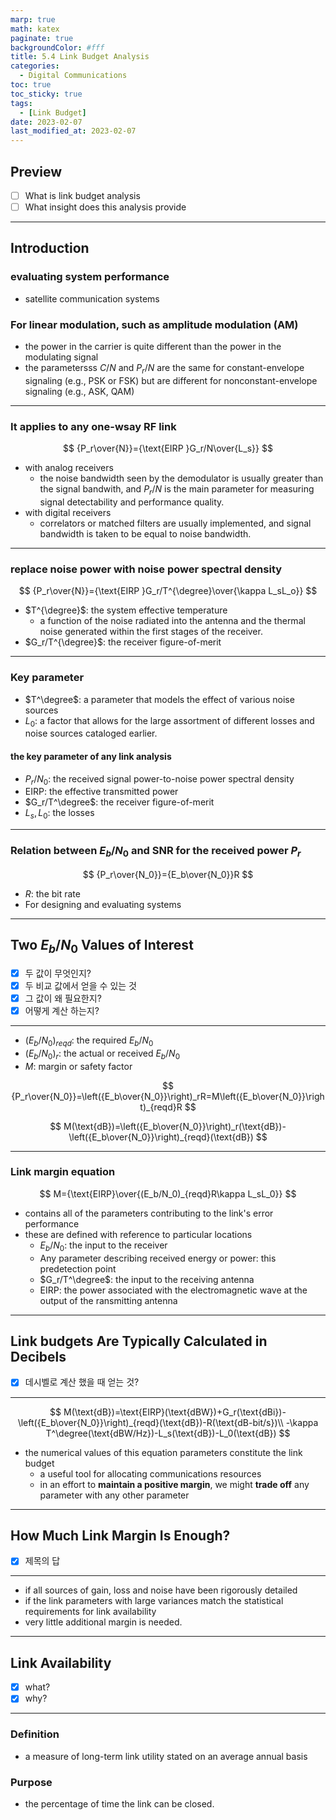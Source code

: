 ```yaml
---
marp: true
math: katex
paginate: true
backgroundColor: #fff
title: 5.4 Link Budget Analysis
categories:
  - Digital Communications
toc: true
toc_sticky: true
tags:
  - [Link Budget]
date: 2023-02-07
last_modified_at: 2023-02-07
---
```


## Preview

- [ ] What is link budget analysis
- [ ] What insight does this analysis provide

---

## Introduction

### evaluating system performance

- satellite communication systems

### For linear modulation, such as amplitude modulation (AM)

- the power in the carrier is quite different than the power in the modulating signal
- the parametersss $C/N$ and $P_r/N$ are the same for constant-envelope signaling (e.g., PSK or FSK) but are different for nonconstant-envelope signaling (e.g., ASK, QAM)

---

### It applies to any one-wsay RF link

$$
{P_r\over{N}}={\text{EIRP }G_r/N\over{L_s}}
$$

- with analog receivers
  - the noise bandwidth seen by the demodulator is usually greater than the signal bandwith, and $P_r/N$ is the main parameter for measuring signal detectability and performance quality.
- with digital receivers
  - correlators or matched filters are usually implemented, and signal bandwidth is taken to be equal to noise bandwidth.

---

### replace noise power with noise power spectral density

$$
{P_r\over{N}}={\text{EIRP }G_r/T^{\degree}\over{\kappa L_sL_o}}
$$

- $T^{\degree}$: the system effective temperature
  - a function of the noise radiated into the antenna and the thermal noise generated within the first stages of the receiver.
- $G_r/T^{\degree}$: the receiver figure-of-merit

---

### Key parameter

- $T^\degree$: a parameter that models the effect of various noise sources
- $L_0$: a factor that allows for the large assortment of different losses and noise sources cataloged earlier.

#### the key parameter of any link analysis

- $P_r/N_0$: the received signal power-to-noise power spectral density
- $\text{EIRP}$: the effective transmitted power
- $G_r/T^\degree$: the receiver figure-of-merit
- $L_s,L_0$: the losses

---

### Relation between $E_b/N_0$ and SNR for the received power $P_r$

$$
{P_r\over{N_0}}={E_b\over{N_0}}R
$$

- $R$: the bit rate
- For designing and evaluating systems

---

## Two $E_b/N_0$ Values of Interest

- [x] 두 값이 무엇인지?
- [x] 두 비교 값에서 얻을 수 있는 것
- [x] 그 값이 왜 필요한지?
- [x] 어떻게 계산 하는지?

---

- $(E_b/N_0)_{reqd}$: the required $E_b/N_0$
- $(E_b/N_0)_{r}$: the actual or received $E_b/N_0$
- $M$: margin or safety factor

$$
{P_r\over{N_0}}=\left({E_b\over{N_0}}\right)_rR=M\left({E_b\over{N_0}}\right)_{reqd}R
$$

$$
M(\text{dB})=\left({E_b\over{N_0}}\right)_r(\text{dB})-\left({E_b\over{N_0}}\right)_{reqd}(\text{dB})
$$

---

### Link margin equation

$$
M={\text{EIRP}\over{(E_b/N_0)_{reqd}R\kappa L_sL_0}}
$$

- contains all of the parameters contributing to the link's error performance
- these are defined with reference to particular locations
  - $E_b/N_0$: the input to the receiver
  - Any parameter describing received energy or power: this predetection point
  - $G_r/T^\degree$: the input to the receiving antenna
  - $\text{EIRP}$: the power associated with the electromagnetic wave at the output of the ransmitting antenna

---

## Link budgets Are Typically Calculated in Decibels

- [x] 데시벨로 계산 했을 때 얻는 것?

---

$$
M(\text{dB})=\text{EIRP}(\text{dBW})+G_r(\text{dBi})-\left({E_b\over{N_0}}\right)_{reqd}(\text{dB})-R(\text{dB-bit/s})\\
-\kappa T^\degree(\text{dBW/Hz})-L_s(\text{dB})-L_0(\text{dB})
$$

- the numerical values of this equation parameters constitute the link budget
  - a useful tool for allocating communications resources
  - in an effort to **maintain a positive margin**, we might **trade off** any parameter with any other parameter

---

## How Much Link Margin Is Enough?

- [x] 제목의 답

---

- if all sources of gain, loss and noise have been rigorously detailed
- if the link parameters with large variances match the statistical requirements for link availability
- very little additional margin is needed.

---

## Link Availability

- [x] what?
- [x] why?

---

### Definition

- a measure of long-term link utility stated on an average annual basis

### Purpose

- the percentage of time the link can be closed.

